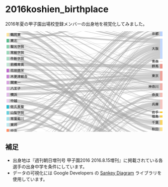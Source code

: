 # 2016koshien_birthplace

2016年夏の甲子園出場校登録メンバーの出身地を視覚化してみました。

![sample.png](https://raw.githubusercontent.com/ko31/2016koshien_birthplace/master/sample.png)

## 補足

* 出身地は『週刊朝日増刊号 甲子園2016 2016.8.15増刊』に掲載されている各選手の出身中学を条件にしています。
* データの可視化には Google Developers の [Sankey Diagram](https://developers.google.com/chart/interactive/docs/gallery/sankey) ライブラリを使用しています。
